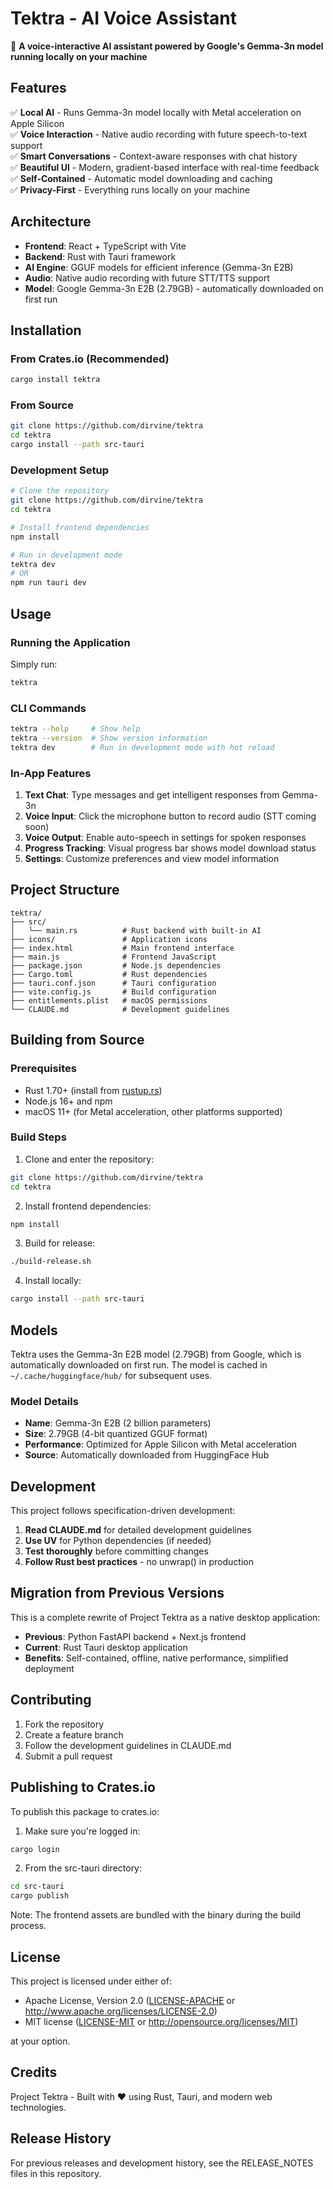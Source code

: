 # Tektra - AI Voice Assistant

🚀 **A voice-interactive AI assistant powered by Google's Gemma-3n model running locally on your machine**

## Features

✅ **Local AI** - Runs Gemma-3n model locally with Metal acceleration on Apple Silicon  
✅ **Voice Interaction** - Native audio recording with future speech-to-text support  
✅ **Smart Conversations** - Context-aware responses with chat history  
✅ **Beautiful UI** - Modern, gradient-based interface with real-time feedback  
✅ **Self-Contained** - Automatic model downloading and caching  
✅ **Privacy-First** - Everything runs locally on your machine  

## Architecture

- **Frontend**: React + TypeScript with Vite
- **Backend**: Rust with Tauri framework
- **AI Engine**: GGUF models for efficient inference (Gemma-3n E2B)
- **Audio**: Native audio recording with future STT/TTS support
- **Model**: Google Gemma-3n E2B (2.79GB) - automatically downloaded on first run

## Installation

### From Crates.io (Recommended)

```bash
cargo install tektra
```

### From Source

```bash
git clone https://github.com/dirvine/tektra
cd tektra
cargo install --path src-tauri
```

### Development Setup

```bash
# Clone the repository
git clone https://github.com/dirvine/tektra
cd tektra

# Install frontend dependencies
npm install

# Run in development mode
tektra dev
# OR
npm run tauri dev
```

## Usage

### Running the Application

Simply run:
```bash
tektra
```

### CLI Commands

```bash
tektra --help     # Show help
tektra --version  # Show version information
tektra dev        # Run in development mode with hot reload
```

### In-App Features

1. **Text Chat**: Type messages and get intelligent responses from Gemma-3n
2. **Voice Input**: Click the microphone button to record audio (STT coming soon)
3. **Voice Output**: Enable auto-speech in settings for spoken responses
4. **Progress Tracking**: Visual progress bar shows model download status
5. **Settings**: Customize preferences and view model information

## Project Structure

```
tektra/
├── src/
│   └── main.rs          # Rust backend with built-in AI
├── icons/               # Application icons
├── index.html           # Main frontend interface
├── main.js              # Frontend JavaScript
├── package.json         # Node.js dependencies
├── Cargo.toml           # Rust dependencies
├── tauri.conf.json      # Tauri configuration
├── vite.config.js       # Build configuration
├── entitlements.plist   # macOS permissions
└── CLAUDE.md            # Development guidelines
```

## Building from Source

### Prerequisites

- Rust 1.70+ (install from [rustup.rs](https://rustup.rs))
- Node.js 16+ and npm
- macOS 11+ (for Metal acceleration, other platforms supported)

### Build Steps

1. Clone and enter the repository:
```bash
git clone https://github.com/dirvine/tektra
cd tektra
```

2. Install frontend dependencies:
```bash
npm install
```

3. Build for release:
```bash
./build-release.sh
```

4. Install locally:
```bash
cargo install --path src-tauri
```

## Models

Tektra uses the Gemma-3n E2B model (2.79GB) from Google, which is automatically downloaded on first run. The model is cached in `~/.cache/huggingface/hub/` for subsequent uses.

### Model Details
- **Name**: Gemma-3n E2B (2 billion parameters)
- **Size**: 2.79GB (4-bit quantized GGUF format)
- **Performance**: Optimized for Apple Silicon with Metal acceleration
- **Source**: Automatically downloaded from HuggingFace Hub

## Development

This project follows specification-driven development:

1. **Read CLAUDE.md** for detailed development guidelines
2. **Use UV** for Python dependencies (if needed)
3. **Test thoroughly** before committing changes
4. **Follow Rust best practices** - no unwrap() in production

## Migration from Previous Versions

This is a complete rewrite of Project Tektra as a native desktop application:

- **Previous**: Python FastAPI backend + Next.js frontend
- **Current**: Rust Tauri desktop application
- **Benefits**: Self-contained, offline, native performance, simplified deployment

## Contributing

1. Fork the repository
2. Create a feature branch
3. Follow the development guidelines in CLAUDE.md
4. Submit a pull request

## Publishing to Crates.io

To publish this package to crates.io:

1. Make sure you're logged in:
```bash
cargo login
```

2. From the src-tauri directory:
```bash
cd src-tauri
cargo publish
```

Note: The frontend assets are bundled with the binary during the build process.

## License

This project is licensed under either of:

- Apache License, Version 2.0 ([LICENSE-APACHE](LICENSE-APACHE) or http://www.apache.org/licenses/LICENSE-2.0)
- MIT license ([LICENSE-MIT](LICENSE-MIT) or http://opensource.org/licenses/MIT)

at your option.

## Credits

Project Tektra - Built with ❤️ using Rust, Tauri, and modern web technologies.

## Release History

For previous releases and development history, see the RELEASE_NOTES files in this repository.